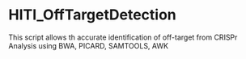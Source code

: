 # HITI_OffTargetDetection

This script allows th accurate identification of off-target from CRISPr Analysis using BWA, PICARD, SAMTOOLS, AWK 

